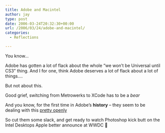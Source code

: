 ```yaml
---
title: Adobe and Macintel
author: jay
type: post
date: 2006-03-24T20:32:30+00:00
url: /2006/03/24/adobe-and-macintel/
categories:
  - Reflections

---
```

You know…

Adobe has gotten a lot of flack about the whole “we won’t be Universal until CS3” thing. And I for one, think Adobe deserves a lot of flack about a lot of things….

But not about this.

Good grief, switching from Metrowerks to XCode has to be a _bear_

And you know, for the first time in Adobe’s **history** &#8211; they seem to be dealing with this [pretty openly][1]

So cut them some slack, and get ready to watch Photoshop kick butt on the Intel Desktops Apple better announce at WWDC 🙂

 [1]: http://blogs.adobe.com/scottbyer/2006/03/macintosh_and_t.html